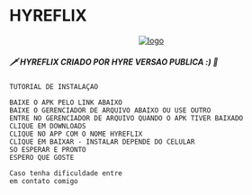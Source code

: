 # HYREFLIX

<p align="center">
<a href="https://ibb.co/RjqxH5S"><img src="https://i.ibb.co/sWZ03BP/channels4-profile.jpg" alt="logo" border="0"></a>


<h5>
🗡️ HYREFLIX CRIADO POR HYRE VERSAO PUBLICA :) 📗
</h5>

```
TUTORIAL DE INSTALAÇAO

BAIXE O APK PELO LINK ABAIXO 
BAIXE O GERENCIADOR DE ARQUIVO ABAIXO OU USE OUTRO
ENTRE NO GERENCIADOR DE ARQUIVO QUANDO O APK TIVER BAIXADO
CLIQUE EM DOWNLOADS
CLIQUE NO APP COM O NOME HYREFLIX
CLIQUE EM BAIXAR - INSTALAR DEPENDE DO CELULAR
SO ESPERAR E PRONTO 
ESPERO QUE GOSTE

Caso tenha dificuldade entre
em contato comigo
```
         
<h5>
